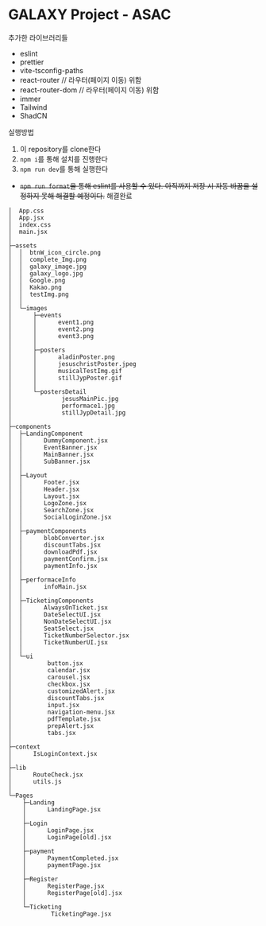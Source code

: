 # GALAXY Project - ASAC

추가한 라이브러리들
- eslint
- prettier
- vite-tsconfig-paths
- react-router            // 라우터(페이지 이동) 위함
- react-router-dom        // 라우터(페이지 이동) 위함
- immer
- Tailwind
- ShadCN


실행방법
1. 이 repository를 clone한다
2. `npm i`를 통해 설치를 진행한다
3. `npm run dev`를 통해 실행한다

- ~~`npm run format`을 통해 eslint를 사용할 수 있다. 아직까지 저장 시 자동 바꿈을 설정하지 못해 해결할 예정이다.~~ 해결완료

  
```
│  App.css
│  App.jsx
│  index.css
│  main.jsx
│
├─assets
│  │  btnW_icon_circle.png
│  │  complete_Img.png
│  │  galaxy_image.jpg
│  │  galaxy_logo.jpg
│  │  Google.png
│  │  Kakao.png
│  │  testImg.png
│  │
│  └─images
│      ├─events
│      │      event1.png
│      │      event2.png
│      │      event3.png
│      │
│      ├─posters
│      │      aladinPoster.png
│      │      jesuschristPoster.jpeg
│      │      musicalTestImg.gif
│      │      stillJypPoster.gif
│      │
│      └─postersDetail
│              jesusMainPic.jpg
│              performace1.jpg
│              stillJypDetail.jpg
│
├─components
│  ├─LandingComponent
│  │      DummyComponent.jsx
│  │      EventBanner.jsx
│  │      MainBanner.jsx
│  │      SubBanner.jsx
│  │
│  ├─Layout
│  │      Footer.jsx
│  │      Header.jsx
│  │      Layout.jsx
│  │      LogoZone.jsx
│  │      SearchZone.jsx
│  │      SocialLoginZone.jsx
│  │
│  ├─paymentComponents
│  │      blobConverter.jsx
│  │      discountTabs.jsx
│  │      downloadPdf.jsx
│  │      paymentConfirm.jsx
│  │      paymentInfo.jsx
│  │
│  ├─performaceInfo
│  │      infoMain.jsx
│  │
│  ├─TicketingComponents
│  │      AlwaysOnTicket.jsx
│  │      DateSelectUI.jsx
│  │      NonDateSelectUI.jsx
│  │      SeatSelect.jsx
│  │      TicketNumberSelector.jsx
│  │      TicketNumberUI.jsx
│  │
│  └─ui
│          button.jsx
│          calendar.jsx
│          carousel.jsx
│          checkbox.jsx
│          customizedAlert.jsx
│          discountTabs.jsx
│          input.jsx
│          navigation-menu.jsx
│          pdfTemplate.jsx
│          prepAlert.jsx
│          tabs.jsx
│
├─context
│      IsLoginContext.jsx
│
├─lib
│      RouteCheck.jsx
│      utils.js
│
└─Pages
    ├─Landing
    │      LandingPage.jsx
    │
    ├─Login
    │      LoginPage.jsx
    │      LoginPage[old].jsx
    │
    ├─payment
    │      PaymentCompleted.jsx
    │      paymentPage.jsx
    │
    ├─Register
    │      RegisterPage.jsx
    │      RegisterPage[old].jsx
    │
    └─Ticketing
            TicketingPage.jsx
```
